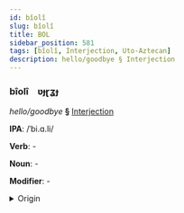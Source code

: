 ```yaml
---
id: bîolî
slug: bîolî
title: BOL
sidebar_position: 581
tags: [bîolî, Interjection, Uto-Aztecan]
description: hello/goodbye § Interjection
---
```


### bîolî&emsp;<span kind="abugida">ʋɟɽʓɟ</span>

*hello/goodbye* **§** [Interjection](../../tags/Interjection)

**IPA**: /ˈbi.ɑ.li/

**Verb**: -

**Noun**: -

**Modifier**: -

<details>
    <summary>Origin</summary>
    Nahuatl, Eastern Huasteca pialli [pialːi]<br/>
    <em>Uto-Aztecan Language Family</em>
</details>
